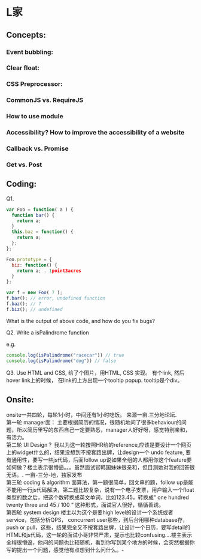 # L家

## Concepts:

### Event bubbling:

### Clear float:

### CSS Preprocessor:

### CommonJS vs. RequireJS

### How to use module

### Accessibility? How to improve the accessibility of a website

### Callback vs. Promise

### Get vs. Post

## Coding:

Q1.

```javascript
var Foo = function( a ) { 
  function bar() {   
    return a; 
  }
  this.baz = function() {   
    return a; 
  };
};

Foo.prototype = {
  biz: function() {    
    return a; . 1point3acres
  }
};

var f = new Foo( 7 );
f.bar(); // error, undefined function
f.baz(); // 7
f.biz(); // undefined
```

What is the output of above code, and how do you fix bugs?

Q2.  Write a isPalindrome function 

e.g. 

```javascript
console.log(isPalindrome("racecar")) // true
console.log(isPalindrome("dog")) // false
```

Q3. Use HTML and CSS, 给了个图片，用HTML, CSS 实现。 有个link, 然后hover link上的时候， 在link的上方出现一个tooltip popup. tooltip是个div。

## Onsite:

onsite一共四轮，每轮1小时，中间还有1小时吃饭。 来源一亩.三分地论坛.   
第一轮 manager面： 主要根据简历的情况，很随机地问了很多behaviour的问题，所以简历里写的东西自己一定要熟悉，manager人好好呀，感觉特别亲和，有活力。  
第二轮 UI Design？ 我以为这一轮按照HR给的reference,应该是要设计一个网页上的widget什么的，结果没想到不按套路出牌，让design一个 undo feature, 要有通用性，要写一些js代码，后面follow up说如果全组的人都用你这个feature要如何做？楼主表示很懵逼。。。虽然面试官韩国妹妹很亲和，但目测她对我的回答很无语。. 一亩-三分-地，独家发布  
第三轮 coding & algorithm 面算法，第一题很简单，回文串的题，follow up是能不能用一行js代码解决，第二题比较复杂，说有一个电子支票，用户输入一个float类型的数之后，把这个数转换成英文单词，比如123.45，转换成" one hundred twenty three and 45 / 100 “ 这种形式，面试官人很好，循循善诱。  
第四轮 system design 楼主以为这个是要high level的设计一个系统或者service，包括分析QPS， concurrent user那些，到后台用哪种database存，push or pull，这些，结果完全又不按套路出牌，让设计一个日历，要写detail的HTML和js代码，这一轮的面试小哥非常严肃，提示也比较confusing....楼主表示全程很懵逼，他问的问题也比较随机，看到你写到某个地方的时候，会突然根据你写的提出一个问题，感觉他有点想到什么问什么。-

